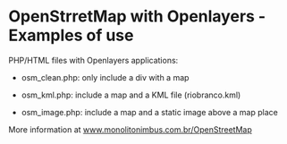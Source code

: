 # OpenStrretMap with Openlayers - Examples of use

PHP/HTML files with Openlayers applications:

- osm_clean.php: only include a div with a map

- osm_kml.php: include a map and a KML file (riobranco.kml)

- osm_image.php: include a map and a static image above a map place

More information at www.monolitonimbus.com.br/OpenStreetMap
